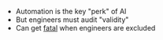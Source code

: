 - Automation is the key "perk" of AI
- But engineers must audit "validity"
- Can get [fatal](https://www.nytimes.com/2019/06/01/business/boeing-737-max-crash.html) when engineers are excluded
